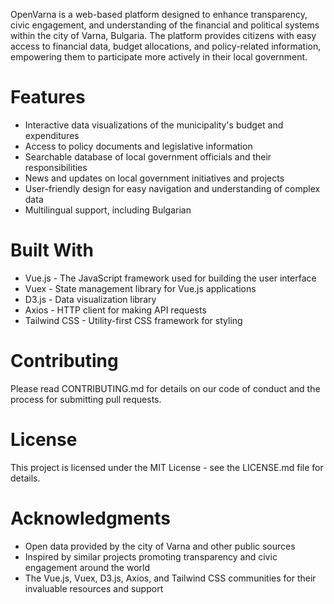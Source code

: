 OpenVarna is a web-based platform designed to enhance transparency, civic engagement, and understanding of the financial and political systems within the city of Varna, Bulgaria. The platform provides citizens with easy access to financial data, budget allocations, and policy-related information, empowering them to participate more actively in their local government.

# Features
* Interactive data visualizations of the municipality's budget and expenditures
* Access to policy documents and legislative information
* Searchable database of local government officials and their responsibilities
* News and updates on local government initiatives and projects
* User-friendly design for easy navigation and understanding of complex data
* Multilingual support, including Bulgarian


# Built With
* Vue.js - The JavaScript framework used for building the user interface
* Vuex - State management library for Vue.js applications
* D3.js - Data visualization library
* Axios - HTTP client for making API requests
* Tailwind CSS - Utility-first CSS framework for styling

# Contributing
Please read CONTRIBUTING.md for details on our code of conduct and the process for submitting pull requests.

# License
This project is licensed under the MIT License - see the LICENSE.md file for details.

# Acknowledgments
* Open data provided by the city of Varna and other public sources
* Inspired by similar projects promoting transparency and civic engagement around the world
* The Vue.js, Vuex, D3.js, Axios, and Tailwind CSS communities for their invaluable resources and support
